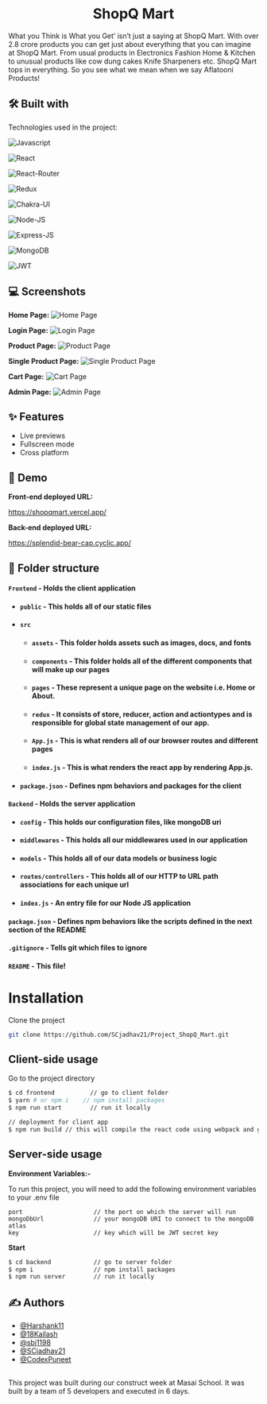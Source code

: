 
<h1 align="center" id="title">ShopQ Mart</h1>
What you Think is What you Get’ isn’t just a saying at ShopQ Mart. With over 2.8 crore products you can get just about everything that you can imagine at ShopQ Mart. From usual products in Electronics Fashion Home & Kitchen to unusual products like cow dung cakes Knife Sharpeners etc. ShopQ Mart tops in everything. So you see what we mean when we say Aflatooni Products!


## 🛠 Built with 

Technologies used in the project:

![Javascript](https://img.shields.io/badge/JavaScript-323330?style=for-the-badge&amp;logo=javascript&amp;logoColor=F7DF1E)

![React](https://img.shields.io/badge/React-20232A?style=for-the-badge&amp;logo=react&amp;logoColor=61DAFB)

![React-Router](https://img.shields.io/badge/React_Router-CA4245?style=for-the-badge&amp;logo=react-router&amp;logoColor=white)

![Redux](https://img.shields.io/badge/Redux-593D88?style=for-the-badge&amp;logo=redux&amp;logoColor=white)

![Chakra-UI](https://img.shields.io/badge/Chakra--UI-319795?style=for-the-badge&amp;logo=chakra-ui&amp;logoColor=white)

![Node-JS](https://img.shields.io/badge/Node.js-339933?style=for-the-badge&amp;logo=nodedotjs&amp;logoColor=white)

![Express-JS](https://img.shields.io/badge/Express.js-000000?style=for-the-badge&amp;logo=express&amp;logoColor=white)

![MongoDB](https://img.shields.io/badge/MongoDB-4EA94B?style=for-the-badge&amp;logo=mongodb&amp;logoColor=white)

![JWT](https://img.shields.io/badge/JWT-black?style=for-the-badge&amp;logo=JSON%20web%20tokens)

## 💻 Screenshots

**Home Page:**
![Home Page](https://user-images.githubusercontent.com/49484642/214049412-b62130c6-f19b-449f-9b22-43a99cf41774.png)

**Login Page:**
![Login Page](https://user-images.githubusercontent.com/49484642/214050878-7b2bace5-6f63-453c-ab5d-dd60919f8b3d.png)

**Product Page:**
![Product Page](https://user-images.githubusercontent.com/49484642/214049453-8e0930ea-957d-4ef7-88a2-de7682f5c3dc.png)

**Single Product Page:**
![Single Product Page](https://user-images.githubusercontent.com/49484642/214049494-35508512-06f3-4bfb-bc2a-95ec473b74aa.png)

**Cart Page:**
![Cart Page](https://user-images.githubusercontent.com/49484642/214049471-3c26b539-e904-408c-8e3b-f6bb6dbc5a15.png)

**Admin Page:**
![Admin Page](https://user-images.githubusercontent.com/49484642/214050842-c2778582-cd95-41ce-97ce-c73ef281ffef.png)


## ✨ Features 

- Live previews
- Fullscreen mode
- Cross platform


## 🚀 Demo

**Front-end deployed URL:**

https://shopqmart.vercel.app/

**Back-end deployed URL:**

https://splendid-bear-cap.cyclic.app/

##  📁 Folder structure
#### `Frontend` - Holds the client application
- #### `public` - This holds all of our static files
- #### `src`
    - #### `assets` - This folder holds assets such as images, docs, and fonts
    - #### `components` - This folder holds all of the different components that will make up our pages
    - #### `pages` - These represent a unique page on the website i.e. Home or About. 
    - #### `redux` - It consists of store, reducer, action and actiontypes and is responsible for global state management of our app.
    - #### `App.js` - This is what renders all of our browser routes and different pages
    - #### `index.js` - This is what renders the react app by rendering App.js.
- #### `package.json` - Defines npm behaviors and packages for the client
#### `Backend` - Holds the server application
- #### `config` - This holds our configuration files, like mongoDB uri
- #### `middlewares` - This holds all our middlewares used in our application
- #### `models` - This holds all of our data models or business logic
- #### `routes/controllers` - This holds all of our HTTP to URL path associations for each unique url
- #### `index.js` - An entry file for our Node JS application
#### `package.json` - Defines npm behaviors like the scripts defined in the next section of the README
#### `.gitignore` - Tells git which files to ignore
#### `README` - This file!
# Installation

Clone the project
```bash
git clone https://github.com/SCjadhav21/Project_ShopQ_Mart.git
```
## Client-side usage

Go to the project directory

```bash
$ cd frontend          // go to client folder
$ yarn # or npm i    // npm install packages
$ npm run start        // run it locally

// deployment for client app
$ npm run build // this will compile the react code using webpack and generate a folder called docs in the root level
```
## Server-side usage

**Environment Variables:-**

To run this project, you will need to add the following environment variables to your .env file

```
port                    // the port on which the server will run
mongoDbUrl              // your mongoDB URI to connect to the mongoDB atlas
key                     // key which will be JWT secret key 
```

**Start**

```bash
$ cd backend            // go to server folder
$ npm i                 // npm install packages
$ npm run server        // run it locally
```
## ✍ Authors 

- [@Harshank11](https://github.com/Harshank11)
- [@18Kailash](https://github.com/18Kailash)
- [@sbj1198](https://github.com/sbj1198)
- [@SCjadhav21](https://www.github.com/SCjadhav21)
- [@CodexPuneet](https://www.github.com/CodexPuneet)
##
This project was built during our construct week at Masai School. It was built by a team of 5 developers and executed in 6 days.
       
